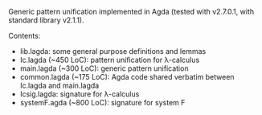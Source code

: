 Generic pattern unification implemented in Agda (tested with v2.7.0.1, with standard library v2.1.1).

Contents:
- lib.lagda: some general purpose definitions and lemmas
- lc.lagda (~450 LoC): pattern unification for λ-calculus
- main.lagda (~300 LoC): generic pattern unification
- common.lagda (~175 LoC): Agda code shared verbatim between lc.lagda and main.lagda
- lcsig.lagda: signature for λ-calculus
- systemF.agda (~800 LoC): signature for system F